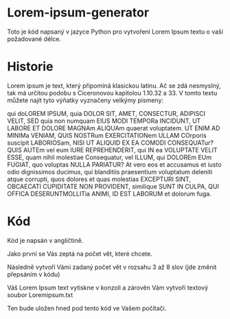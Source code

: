 # Lorem-ipsum-generator

Toto je kód napsaný v jazyce Python pro vytvoření Lorem Ipsum textu o vaší požadované délce.

# Historie

Lorem ipsum je text, který připomíná klasickou latinu. Ač se zdá nesmyslný, tak má určitou 
podobu s Ciceronovou kapitolou  1.10.32 a 33.
V tomto textu můžete najít tyto výňatky vyznačeny velkýmy písmeny:

qui doLOREM IPSUM, quia DOLOR SIT, AMET, CONSECTUR, ADIPISCI VELIT, SED quia non numquam EIUS MODI TEMPORa INCIDUNT, UT LABORE ET DOLORE MAGNAm ALIQUAm quaerat voluptatem.
UT ENIM AD MINIMa VENIAM, QUIS NOSTRum EXERCITATIONem ULLAM COrporis suscipit LABORIOSam, NISI UT ALIQUID EX EA COMODI CONSEQUATur?
QUIS AUTEm vel eum IURE REPREHENDERIT, qui IN ea VOLUPTATE VELIT ESSE, quam nihil molestiae Consequatur, vel ILLUM, qui DOLOREm EUm FUGIAT, quo voluptas NULLA PARIATUR?
At vero eos et accusamus et iusto odio dignissimos ducimus, qui blanditiis praesentium voluptatum deleniti atque corrupti, quos dolores et quas molestias EXCEPTURI SINT, 
OBCAECATI CUPIDITATE NON PROVIDENT, similique SUNT IN CULPA, QUI OFFICA DESERUNTMOLLITia ANIMI, ID EST LABORUM et dolorum fuga.

                                                                                                                                                                                                                                          
# Kód

Kód je napsán v angličtině.

Jako první se Vás zeptá na počet vět, které chcete.

Následně vytvoří Vámi zadaný počet vět v rozsahu 3 až 8 slov (jde změnit přepsáním v kódu)

Váš Lorem Ipsum text vytiskne v konzoli a zárověn Vám vytvoří textový soubor Loremipsum.txt 

Ten bude uložen hned pod tento kód ve Vašem počítači.







